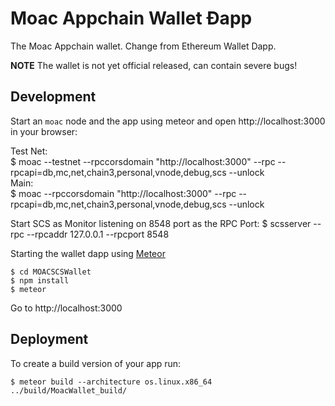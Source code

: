 # Moac Appchain Wallet Ðapp

The Moac Appchain wallet. Change from Ethereum Wallet Dapp.

**NOTE** The wallet is not yet official released,
can contain severe bugs!  

## Development  
Start an `moac` node and the app using meteor and open http://localhost:3000 in your browser:  

Test Net:  
    $ moac --testnet --rpccorsdomain "http://localhost:3000" --rpc --rpcapi=db,mc,net,chain3,personal,vnode,debug,scs --unlock <your account>  
Main:  
    $ moac --rpccorsdomain "http://localhost:3000" --rpc --rpcapi=db,mc,net,chain3,personal,vnode,debug,scs --unlock <your account>  

Start SCS as Monitor listening on 8548 port as the RPC Port:
    $ scsserver --rpc --rpcaddr 127.0.0.1 --rpcport 8548

Starting the wallet dapp using [Meteor](https://meteor.com/install)

    $ cd MOACSCSWallet
    $ npm install
    $ meteor

Go to http://localhost:3000


## Deployment

To create a build version of your app run:

    $ meteor build --architecture os.linux.x86_64  ../build/MoacWallet_build/
